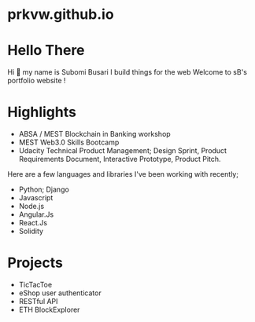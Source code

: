 # prkvw.github.io


# Hello There 

Hi 👋  my name is Subomi Busari
I build things for the web
Welcome to sB's portfolio website !

# Highlights
  - ABSA / MEST Blockchain in Banking workshop
  - MEST Web3.0 Skills Bootcamp
  - Udacity Technical Product Management; Design Sprint, Product Requirements Document, Interactive Prototype, Product Pitch.


Here are a few languages and libraries I've been working with recently;

 -  Python; Django
 -  Javascript
 -  Node.js
 -  Angular.Js
 -  React.Js
 -  Solidity
 
   
# Projects
- TicTacToe
- eShop user authenticator
- RESTful API
- ETH BlockExplorer



